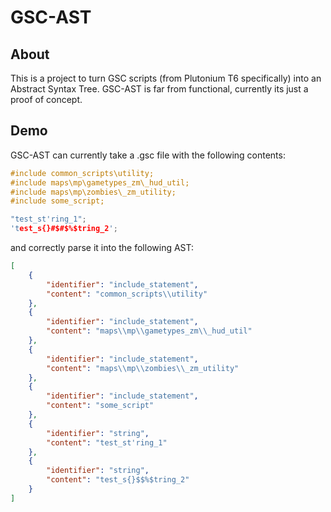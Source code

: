 # GSC-AST

## About

This is a project to turn GSC scripts (from Plutonium T6 specifically) into an Abstract Syntax Tree.
GSC-AST is far from functional, currently its just a proof of concept.

## Demo

GSC-AST can currently take a .gsc file with the following contents:

```c
#include common_scripts\utility;
#include maps\mp\gametypes_zm\_hud_util;
#include maps\mp\zombies\_zm_utility;
#include some_script;

"test_st'ring_1";
'test_s{}#$#$%$tring_2';
```

and correctly parse it into the following AST:

```json
[
    {
        "identifier": "include_statement",
        "content": "common_scripts\\utility"
    },
    {
        "identifier": "include_statement",
        "content": "maps\\mp\\gametypes_zm\\_hud_util"
    },
    {
        "identifier": "include_statement",
        "content": "maps\\mp\\zombies\\_zm_utility"
    },
    {
        "identifier": "include_statement",
        "content": "some_script"
    },
    {
        "identifier": "string",
        "content": "test_st'ring_1"
    },
    {
        "identifier": "string",
        "content": "test_s{}$$%$tring_2"
    }
]
```
